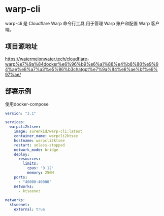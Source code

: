 # warp-cli

warp-cli 是 Cloudflare Warp 命令行工具,用于管理 Warp 账户和配置 Warp 客户端。

## 项目源地址

https://watermelonwater.tech/cloudflare-warp%e7%9a%84docker%e6%96%b9%e6%a1%88%e4%b8%80%e9%94%ae%e8%a7%a3%e5%86%b3chatgpt%e7%9a%84%e8%ae%bf%e9%97%ae/

## 部署示例

使用docker-compose
```yaml
version: "3.1"

services:
  warpcli2ktsee:
    image: surenkid/warp-cli:latest
    container_name: warpcli2ktsee
    hostname: warpcli2ktsee
    restart: unless-stopped
    network_mode: bridge
    deploy:
      resources:
        limits:
          cpus: '0.12'
          memory: 256M
    ports:
      - "40000:40000"
    networks:
      - ktseenet
          
networks:
  ktseenet:
    external: true
```

